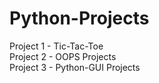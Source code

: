 # Python-Projects

Project 1 - Tic-Tac-Toe <br>
Project 2 - OOPS Projects  <br>
Project 3 - Python-GUI Projects
